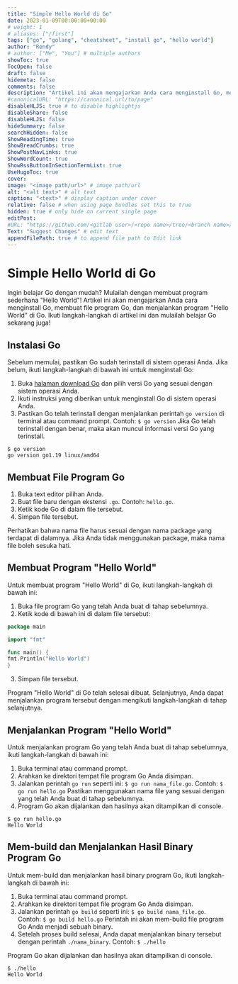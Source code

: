 ```yaml
---
title: "Simple Hello World di Go"
date: 2023-01-09T00:00:00+00:00
# weight: 1
# aliases: ["/first"]
tags: ["go", "golang", "cheatsheet", "install go", "hello world"]
author: "Rendy"
# author: ["Me", "You"] # multiple authors
showToc: true
TocOpen: false
draft: false
hidemeta: false
comments: false
description: "Artikel ini akan mengajarkan Anda cara menginstall Go, membuat file program Go, dan menjalankan program Hello World"
#canonicalURL: "https://canonical.url/to/page"
disableHLJS: true # to disable highlightjs
disableShare: false
disableHLJS: false
hideSummary: false
searchHidden: false
ShowReadingTime: true
ShowBreadCrumbs: true
ShowPostNavLinks: true
ShowWordCount: true
ShowRssButtonInSectionTermList: true
UseHugoToc: true
cover:
image: "<image path/url>" # image path/url
alt: "<alt text>" # alt text
caption: "<text>" # display caption under cover
relative: false # when using page bundles set this to true
hidden: true # only hide on current single page
editPost:
#URL: "https://github.com/<gitlab user>/<repo name>/tree/<branch name>/<path to content>/"
Text: "Suggest Changes" # edit text
appendFilePath: true # to append file path to Edit link
---
```


# Simple Hello World di Go

Ingin belajar Go dengan mudah? Mulailah dengan membuat program sederhana "Hello World"! Artikel ini akan mengajarkan Anda cara menginstall Go, membuat file program Go, dan menjalankan program "Hello World" di Go. Ikuti langkah-langkah di artikel ini dan mulailah belajar Go sekarang juga!

## Instalasi Go

Sebelum memulai, pastikan Go sudah terinstall di sistem operasi Anda. Jika belum, ikuti langkah-langkah di bawah ini untuk menginstall Go:

1. Buka [halaman download Go](https://go.dev/dl/) dan pilih versi Go yang sesuai dengan sistem operasi Anda.
2. Ikuti instruksi yang diberikan untuk menginstall Go di sistem operasi Anda.
3. Pastikan Go telah terinstall dengan menjalankan perintah `go version` di terminal atau command prompt. Contoh: `$ go version`
   Jika Go telah terinstall dengan benar, maka akan muncul informasi versi Go yang terinstall.
```shell
$ go version
go version go1.19 linux/amd64
```

## Membuat File Program Go

1. Buka text editor pilihan Anda.
2. Buat file baru dengan ekstensi `.go`. Contoh: `hello.go`.
3. Ketik kode Go di dalam file tersebut.
4. Simpan file tersebut.

Perhatikan bahwa nama file harus sesuai dengan nama package yang terdapat di dalamnya. Jika Anda tidak menggunakan package, maka nama file boleh sesuka hati.

## Membuat Program "Hello World"

Untuk membuat program "Hello World" di Go, ikuti langkah-langkah di bawah ini:

1. Buka file program Go yang telah Anda buat di tahap sebelumnya.
2. Ketik kode di bawah ini di dalam file tersebut:
```go
package main

import "fmt"

func main() {
fmt.Println("Hello World")
}
```

3. Simpan file tersebut.

Program "Hello World" di Go telah selesai dibuat. Selanjutnya, Anda dapat menjalankan program tersebut dengan mengikuti langkah-langkah di tahap selanjutnya.

## Menjalankan Program "Hello World"

Untuk menjalankan program Go yang telah Anda buat di tahap sebelumnya, ikuti langkah-langkah di bawah ini:

1. Buka terminal atau command prompt.
2. Arahkan ke direktori tempat file program Go Anda disimpan.
3. Jalankan perintah `go run` seperti ini: `$ go run nama_file.go`. Contoh: `$ go run hello.go`
   Pastikan menggunakan nama file yang sesuai dengan yang telah Anda buat di tahap sebelumnya.
4. Program Go akan dijalankan dan hasilnya akan ditampilkan di console.
```shell
$ go run hello.go
Hello World
```

## Mem-build dan Menjalankan Hasil Binary Program Go

Untuk mem-build dan menjalankan hasil binary program Go, ikuti langkah-langkah di bawah ini:

1. Buka terminal atau command prompt.
2. Arahkan ke direktori tempat file program Go Anda disimpan.
3. Jalankan perintah `go build` seperti ini: `$ go build nama_file.go`. Contoh: `$ go build hello.go`
   Perintah ini akan mem-build file program Go Anda menjadi sebuah binary.
4. Setelah proses build selesai, Anda dapat menjalankan binary tersebut dengan perintah `./nama_binary`. Contoh: `$ ./hello`

Program Go akan dijalankan dan hasilnya akan ditampilkan di console.
```shell
$ ./hello
Hello World
```